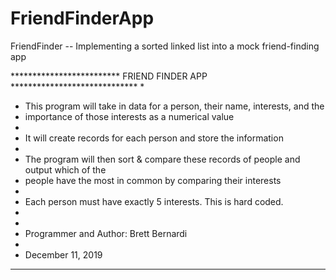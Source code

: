 # FriendFinderApp
FriendFinder -- Implementing a sorted linked list into a mock friend-finding app


 ************************* FRIEND FINDER APP *****************************
 *
 * This program will take in data for a person, their name, interests, and the
 * importance of those interests as a numerical value
 *
 * It will create records for each person and store the information
 *
 * The program will then sort & compare these records of people and output which of the
 * people have the most in common by comparing their interests
 *
 * Each person must have exactly 5 interests. This is hard coded.
 *
 *
 * Programmer and Author: Brett Bernardi
 *
 * December 11, 2019
 *************************************************************************
 
